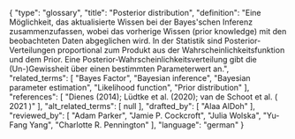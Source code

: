 {
    "type": "glossary",
    "title": "Posterior distribution",
    "definition": "Eine Möglichkeit, das aktualisierte Wissen bei der Bayes'schen Inferenz zusammenzufassen, wobei das vorherige Wissen (prior knowledge) mit den beobachteten Daten abgeglichen wird. In der Statistik sind Posterior-Verteilungen proportional zum Produkt aus der Wahrscheinlichkeitsfunktion und dem Prior. Eine Posterior-Wahrscheinlichkeitsverteilung gibt die (Un-)Gewissheit über einen bestimmten Parameterwert an.",
    "related_terms": [
        "Bayes Factor",
        "Bayesian inference",
        "Bayesian parameter estimation",
        "Likelihood function",
        "Prior distribution"
    ],
    "references": [
        "Dienes (2014); Lüdtke et al. (2020); van de Schoot et al. ( 2021 )"
    ],
    "alt_related_terms": [
        null
    ],
    "drafted_by": [
        "Alaa AlDoh"
    ],
    "reviewed_by": [
        "Adam Parker",
        "Jamie P. Cockcroft",
        "Julia Wolska",
        "Yu-Fang Yang",
        "Charlotte R. Pennington"
    ],
    "language": "german"
}